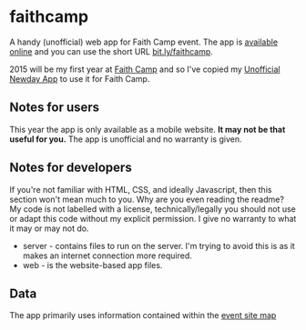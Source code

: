 
faithcamp
======
A handy (unofficial) web app for Faith Camp event. The app is [available online](http://www.livingwithdragons.com/maps/faithcamp/) and you can use the short URL [bit.ly/faithcamp](http://bit.ly/faithcamp).

2015 will be my first year at [Faith Camp](http://www.kingdomfaith.com/FaithCamp/default.aspx) and so I've copied my [Unofficial Newday App](https://github.com/nomoregrapes/newday) to use it for Faith Camp.

## Notes for users ##
This year the app is only available as a mobile website. **It may not be that useful for you.** The app is unofficial and no warranty is given.

## Notes for developers ##
If you're not familiar with HTML, CSS, and ideally Javascript, then this section won't mean much to you. Why are you even reading the readme? My code is not labelled with a license, technically/legally you should not use or adapt this code without my explicit permission. I give no warranty to what it may or may not do.
* server - contains files to run on the server. I'm trying to avoid this is as it makes an internet connection more required.
* web - is the website-based app files.

## Data ##
The app primarily uses information contained within the [event site map](http://www.kingdomfaith.com/images/faith_camp/layout/site_map.gif)